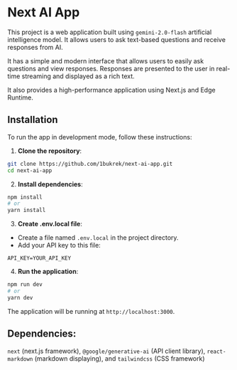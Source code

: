 # Next AI App

This project is a web application built using `gemini-2.0-flash` artificial intelligence model. It allows users to ask text-based questions and receive responses from AI.

It has a simple and modern interface that allows users to easily ask questions and view responses. Responses are presented to the user in real-time streaming and displayed as a rich text.

It also provides a high-performance application using Next.js and Edge Runtime.

## Installation

To run the app in development mode, follow these instructions:

1. **Clone the repository**:

```bash
git clone https://github.com/1bukrek/next-ai-app.git
cd next-ai-app
```

2. **Install dependencies**:

```bash
npm install
# or
yarn install
```

3. **Create .env.local file**:

-   Create a file named `.env.local` in the project directory.
-   Add your API key to this file:

```
API_KEY=YOUR_API_KEY
```

4. **Run the application**:

```bash
npm run dev
# or
yarn dev
```

The application will be running at `http://localhost:3000`.

## Dependencies:

`next` (next.js framework), `@google/generative-ai` (API client library), `react-markdown` (markdown displaying), and `tailwindcss` (CSS framework)
